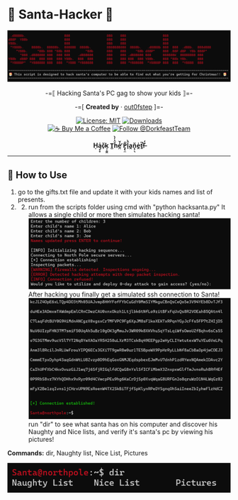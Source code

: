 # 🎅 Santa-Hacker 🎄  

<div align="center">

![Santa Hacker](https://github.com/out0fstep/Santa-Hacker/blob/main/santa%20hacker.png)

<p align="center">
-=⟦ Hacking Santa's PC gag to show your kids ⟧=-
</p>

-=[ **Created by** · [out0fstep](https://github.com/out0fstep) ]=-  

[![License: MIT](https://img.shields.io/badge/License-MIT-green.svg)](https://opensource.org/licenses/MIT)
[![Downloads](https://img.shields.io/github/downloads/out0fstep/Hack3r-T-Deck/total.svg?color=brightgreen)](https://github.com/out0fstep/Hack3r-T-Deck/releases)  
[![☕️ Buy Me a Coffee](https://img.shields.io/badge/%E2%98%95%EF%B8%8F-Buy%20Me%20a%20Coffee-yellow)](https://buymeacoffee.com/out0fstep)
[![Follow @DorkfeastTeam](https://img.shields.io/badge/follow-@DorkfeastTeam-1DA1F2?logo=x&logoColor=white)](https://x.com/DorkfeastTeam)

**Ḥą̥̥̍c̷̙̆k̘̝̰̭ T̻ȟ̔̓̀e̛̪̒̌ P̡̢̼̂l̟̑̀a̭n̨̹̖̆e̯̍ṯ̎̕!̶̐̒**

</div>

---

## 🎁 How to Use
1. go to the gifts.txt file and update it with your kids names and list of presents.
2. 2. run from the scripts folder using cmd with "python hacksanta.py" It allows a single child or more then simulates hacking santa!
![Sample Image](https://github.com/out0fstep/Santa-Hacker/blob/main/kids.png)
After hacking you finally get a simulated ssh connection to Santa!
![Sample Image](https://github.com/out0fstep/Santa-Hacker/blob/main/santa%20prompt.png)
run "dir" to see what santa has on his computer and discover his Naughty and Nice lists, and verify it's santa's pc by viewing his pictures!

**Commands:** dir, Naughty list, Nice List, Pictures

![Sample Image](https://github.com/out0fstep/Santa-Hacker/blob/main/dir.png)
